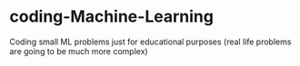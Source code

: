 # coding-Machine-Learning
Coding small ML problems just for educational purposes (real life problems are going to be much more complex)
